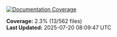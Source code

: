 <!-- Documentation Coverage Badge - Auto-generated by pre-commit hook -->
[![Documentation Coverage](https://img.shields.io/badge/Documentation%20Coverage-2.3%25-red?style=flat&logo=gitbook&logoColor=white)](./documentation-coverage-report.html)

**Coverage:** 2.3% (13/562 files)  
**Last Updated:** 2025-07-20 08:09:47 UTC
